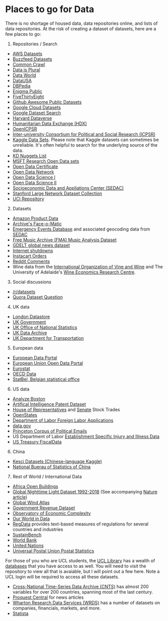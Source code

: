 # Places to go for Data
There is no shortage of housed data, data repositories online, and lists of data repositories. At the risk of creating a dataset of datasets, here are a few places to go:

1. Repositories / Search
  - [AWS Datasets](https://aws.amazon.com/datasets/)
  - [Buzzfeed Datasets](https://github.com/BuzzFeedNews)
  - [Common Crawl](http://commoncrawl.org)
  - [Data is Plural](https://docs.google.com/spreadsheets/d/1wZhPLMCHKJvwOkP4juclhjFgqIY8fQFMemwKL2c64vk/edit#gid=0)
  - [Data World](https://data.world)
  - [DataUSA](http://datausa.io)
  - [DBPedia](http://wiki.dbpedia.org)
  - [Enigma Public](https://public.enigma.com)
  - [FiveThirtyEight](https://data.fivethirtyeight.com)
  - [Github Awesome Public Datasets](https://github.com/caesar0301/awesome-public-datasets)
  - [Google Cloud Datasets](https://console.cloud.google.com/marketplace/browse?filter=solution-type:dataset)
  - [Google Dataset Search](https://toolbox.google.com/datasetsearch)
  - [Harvard Dataverse](https://dataverse.harvard.edu)
  - [Humanitarian Data Exchange (HDX)](https://data.humdata.org)
  - [OpenICPSR](https://www.openicpsr.org)
  - [Inter-university Consortium for Political and Social Research (ICPSR)](https://www.icpsr.umich.edu/icpsrweb/)
  - [Kaggle Data Sets](https://www.kaggle.com/datasets). Please note that Kaggle datasets can sometimes be unreliable. It's often helpful to search for the underlying source of the data.
  - [KD Nuggets List](http://www.kdnuggets.com/datasets/index.html)
  - [MSFT Research Open Data sets](https://www.microsoft.com/en-us/research/academic-program/data-science-at-microsoft-research/)
  - [Open Data Certificate](https://certificates.theodi.org/en/datasets)
  - [Open Data Network](https://opendatanetwork.com)
  - [Open Data Science I](https://github.com/datasciencemasters/data)
  - [Open Data Science II](https://github.com/datasciencemasters/go/blob/master/datasets.md)
  - [Socioeconomic Data and Appliations Center (SEDAC)](https://sedac.ciesin.columbia.edu/data/sets/browse)
  - [Stanford Large Network Dataset Collection](http://memetracker.org/data/index.html)
  - [UCI Repository](https://archive.ics.uci.edu/ml/datasets.php)

2. Datasets
  - [Amazon Product Data](http://jmcauley.ucsd.edu/data/amazon/)
  - [Archive's Face-o-Matic](https://archive.org/details/faceomatic)
  - [Emergency Events Database](https://www.emdat.be) and associated geocoding data from [SEDAC](https://sedac.ciesin.columbia.edu/data/set/pend-gdis-1960-2018/data-download)
  - [Free Music Archive (FMA) Music Analysis Dataset](https://github.com/mdeff/fma)
  - [GDELT global news dataset](http://gdeltproject.org)
  - [Internet shutdowns](https://www.accessnow.org/keepiton/)
  - [Instacart Orders](https://www.instacart.com/datasets/grocery-shopping-2017)
  - [Reddit Comments](https://www.reddit.com/r/bigquery/comments/3cej2b/17_billion_reddit_comments_loaded_on_bigquery/)
  - Wine data from the [International Organization of Vine and Wine](https://www.oiv.int/en/statistiques/recherche) and The University of Adelaide's [Wine Economics Research Centre](https://economics.adelaide.edu.au/wine-economics/databases).

3. Social discussions
  - [/r/datasets](https://www.reddit.com/r/datasets/search?sort=new&restrict_sr=on&q=flair%3Adataset)
  - [Quora Dataset Question](https://www.quora.com/Where-can-I-find-large-datasets-open-to-the-public)

4. UK data
  - [London Datastore](http://data.london.gov.uk)
  - [UK Government](https://data.gov.uk)
  - [UK Office of National Statistics](https://www.ons.gov.uk)
  - [UK Data Archive](https://www.data-archive.ac.uk)
  - [UK Department for Transportation](https://www.gov.uk/government/organisations/department-for-transport/about/statistics)

5. European data
  - [European Data Portal](https://www.europeandataportal.eu)
  - [European Union Open Data Portal](https://data.europa.eu/euodp/en/data/)
  - [Eurostat](http://ec.europa.eu/eurostat)
  - [OECD Data](https://data.oecd.org)
  - [StatBel, Belgian statistical office](https://statbel.fgov.be/en)

6. US data
  - [Analyze Boston](https://data.boston.gov)
  - [Artifical Intelligence Patent Dataset](https://www.uspto.gov/ip-policy/economic-research/research-datasets/artificial-intelligence-patent-dataset)
  - [House of Representatives](https://housestockwatcher.com) and [Senate](https://senatestockwatcher.com) Stock Trades
  - [OpenStates](https://openstates.org)
  - [Department of Labor Foreign Labor Applications](https://www.dol.gov/agencies/eta/foreign-labor/performance)
  - [data.gov](https://www.data.gov)
  - [Princeton Corpus of Political Emails](https://electionemails2020.org)
  - US Department of Labor [Establishment Specific Injury and Illness Data](https://www.osha.gov/Establishment-Specific-Injury-and-Illness-Data)
  - [US Treasury FiscalData](https://fiscaldata.treasury.gov/datasets/)
  
6. China
  - [Kesci Datasets (Chinese-language Kaggle)](https://www.kesci.com/home/dataset)
  - [National Buerau of Statistics of China](http://data.stats.gov.cn/english/)

7. Rest of World / International Data
  - [Africa Open Buildings](https://sites.research.google/open-buildings/)
  - [Global Nighttime Light Dataset 1992-2018](https://figshare.com/articles/dataset/Harmonization_of_DMSP_and_VIIRS_nighttime_light_data_from_1992-2018_at_the_global_scale/9828827/2) (See accompanying [Nature article](https://www.nature.com/articles/s41597-020-0510-y))
  - [Global Wind Atlas](https://globalwindatlas.info)
  - [Government Revenue Dataset](https://www.wider.unu.edu/project/government-revenue-dataset)
  - [Observatory of Economic Complexity](https://oec.world)
  - [Our World in Data](https://ourworldindata.org/)
  - [RegData](https://www.quantgov.org/download-data) provides text-based measures of regulations for several countries and industries
  - [SustainBench](https://sustainlab-group.github.io/sustainbench/docs/datasets/)
  - [World Bank](https://data.worldbank.org)
  - [United Nations](http://data.un.org)
  - [Universal Postal Union Postal Statistics](https://www.upu.int/en/Universal-Postal-Union/Activities/Research-Publications/Postal-Statistics#query-the-database-)


For those of you who are UCL students, the [UCL Library](https://www.ucl.ac.uk/library/) has a wealth of [databases](https://library-guides.ucl.ac.uk/az.php) that you have access to as well. You will need to visit the repository to view all that is avaiable, but I will point out a few here. Note a UCL login will be required to access all these datasets.
  - [Cross-National Time-Series Data Archive (CNTS)](http://libproxy.ucl.ac.uk/login?url=https://www.databanksinternational.com/DATA_with_LINKS/) has almost 200 variables for over 200 countries, spanning most of the last century.
  - [Proquest Central](http://libproxy.ucl.ac.uk/login?url=https://search.proquest.com/pqcentral/advanced?) for news articles
  - [Wharton Research Data Services (WRDS)](http://wrds-web.wharton.upenn.edu/) has a number of datasets on companies, financials, markets, and more.
  - [Statista](http://libproxy.ucl.ac.uk/login?url=https://www.statista.com/)